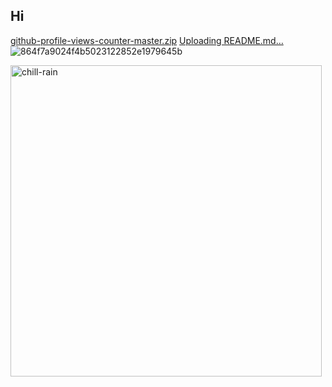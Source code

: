 ## Hi
[github-profile-views-counter-master.zip](https://github.com/user-attachments/files/22311556/github-profile-views-counter-master.zip)
[Uploading README.md…]()
![864f7a9024f4b5023122852e1979645b](https://github.com/user-attachments/assets/570d8dad-2d5f-4a83-9114-f65666d6b5de)

<img width="498" height="498" alt="chill-rain" src="https://github.com/user-attachments/assets/ffdcc2b8-acf7-4b0f-9c57-c4721970a62d" />
